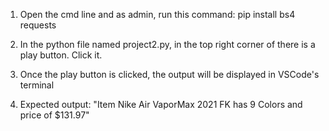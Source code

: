 1. Open the cmd line and as admin, run this command:
    pip install bs4 requests

2. In the python file named project2.py, in the top right corner of there is a play button. Click it.
3. Once the play button is clicked, the output will be displayed in VSCode's terminal

4. Expected output: "Item Nike Air VaporMax 2021 FK has 9 Colors and price of $131.97"
